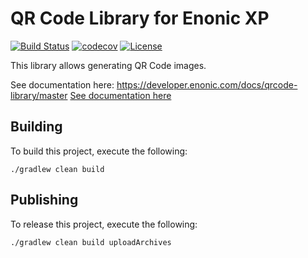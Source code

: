 QR Code Library for Enonic XP
=================================

[![Build Status](https://travis-ci.org/enonic/lib-qrcode.svg?branch=master)](https://travis-ci.org/enonic/lib-qrcode)
[![codecov](https://codecov.io/gh/enonic/lib-qrcode/branch/master/graph/badge.svg)](https://codecov.io/gh/enonic/lib-qrcode)
[![License](https://img.shields.io/github/license/enonic/lib-qrcode.svg)](http://www.apache.org/licenses/LICENSE-2.0.html)

This library allows generating QR Code images.

See documentation here: https://developer.enonic.com/docs/qrcode-library/master
[See documentation here](./docs/index.adoc)

## Building

To build this project, execute the following:

```
./gradlew clean build
```

## Publishing

To release this project, execute the following:

```
./gradlew clean build uploadArchives
```
